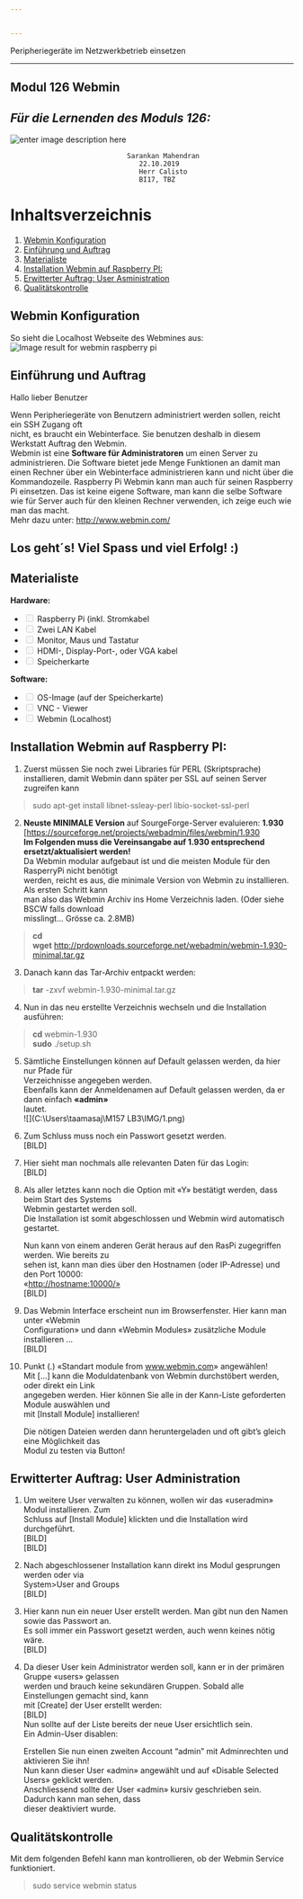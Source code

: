 ```yaml
---


---
```


<p>Peripheriegeräte im Netzwerkbetrieb einsetzen</p>
<hr>
<h2 id="modul-126-webmin">Modul 126 Webmin</h2>
<h2 id="für-die-lernenden-des-moduls-126"><em>Für die Lernenden des Moduls 126:</em></h2>
<p><img src="https://thebroodle.com/wp-content/uploads/2017/06/Webmin-in-Raspberry-Pi.jpg" alt="enter image description here"></p>
<pre><code>								Sarankan Mahendran
								22.10.2019
								Herr Calisto
								BI17, TBZ
</code></pre>
<h1 id="inhaltsverzeichnis">Inhaltsverzeichnis</h1>
<ol>
<li><a href="#example">Webmin Konfiguration</a></li>
<li><a href="#example2">Einführung und Auftrag</a></li>
<li><a href="#example3">Materialiste</a></li>
<li><a href="#example4">Installation Webmin auf Raspberry PI:</a></li>
<li><a href="#example5">Erwitterter Auftrag: User Asministration</a></li>
<li><a href="example6">Qualitätskontrolle</a></li>
</ol>
<h2 id="webmin-konfiguration">Webmin Konfiguration</h2>
<p>So sieht die Localhost Webseite des Webmines aus:<br>
<img src="https://cdn.instructables.com/F8G/938I/IBAAKZK3/F8G938IIBAAKZK3.LARGE.jpg?auto=webp&amp;&amp;frame=1&amp;width=1024&amp;fit=bounds" alt="Image result for webmin raspberry pi"></p>
<h2 id="einführung-und-auftrag">Einführung und Auftrag</h2>
<p>Hallo lieber Benutzer</p>
<p>Wenn Peripheriegeräte von Benutzern administriert werden sollen, reicht ein SSH Zugang oft<br>
nicht, es braucht ein Webinterface. Sie benutzen deshalb in diesem Werkstatt Auftrag den Webmin.<br>
Webmin ist eine <strong>Software für Administratoren</strong> um einen Server zu administrieren. Die Software bietet jede Menge Funktionen an damit man einen Rechner über ein Webinterface administrieren kann und nicht über die Kommandozeile. Raspberry Pi Webmin kann man auch für seinen Raspberry Pi einsetzen. Das ist keine eigene Software, man kann die selbe Software wie für Server auch für den kleinen Rechner verwenden, ich zeige euch wie man das macht.<br>
Mehr dazu unter: <a href="http://www.webmin.com/">http://www.webmin.com/</a></p>
<h2 id="los-geht´s-viel-spass-und-viel-erfolg-">Los geht´s! Viel Spass und viel Erfolg! :)</h2>
<h2 id="materialiste">Materialiste</h2>
<p><strong>Hardware:</strong></p>
<ul>
<li class="task-list-item"><input type="checkbox" class="task-list-item-checkbox" disabled=""> Raspberry Pi (inkl. Stromkabel</li>
<li class="task-list-item"><input type="checkbox" class="task-list-item-checkbox" disabled=""> Zwei LAN Kabel</li>
<li class="task-list-item"><input type="checkbox" class="task-list-item-checkbox" disabled=""> Monitor, Maus und Tastatur</li>
<li class="task-list-item"><input type="checkbox" class="task-list-item-checkbox" disabled=""> HDMI-, Display-Port-, oder VGA kabel</li>
<li class="task-list-item"><input type="checkbox" class="task-list-item-checkbox" disabled=""> Speicherkarte</li>
</ul>
<p><strong>Software:</strong></p>
<ul>
<li class="task-list-item"><input type="checkbox" class="task-list-item-checkbox" disabled=""> OS-Image (auf der Speicherkarte)</li>
<li class="task-list-item"><input type="checkbox" class="task-list-item-checkbox" disabled=""> VNC - Viewer</li>
<li class="task-list-item"><input type="checkbox" class="task-list-item-checkbox" disabled=""> Webmin (Localhost)</li>
</ul>
<h2 id="installation-webmin-auf-raspberry-pi">Installation Webmin auf Raspberry PI:</h2>
<ol>
<li>Zuerst müssen Sie noch zwei Libraries für PERL (Skriptsprache) installieren, damit Webmin dann später per SSL auf seinen Server zugreifen kann</li>
</ol>
<blockquote>
<p>sudo apt-get install libnet-ssleay-perl libio-socket-ssl-perl</p>
</blockquote>
<ol start="2">
<li><strong>Neuste MINIMALE Version</strong> auf SourgeForge-Server evaluieren: <strong>1.930</strong><br>
[<a href="https://sourceforge.net/projects/webadmin/files/webmin/1.930">https://sourceforge.net/projects/webadmin/files/webmin/1.930</a><br>
<strong>Im Folgenden muss die Vereinsangabe auf 1.930 entsprechend ersetzt/aktualisiert werden!</strong><br>
Da Webmin modular aufgebaut ist und die meisten Module für den RasperryPi nicht benötigt<br>
werden, reicht es aus, die minimale Version von Webmin zu installieren. Als ersten Schritt kann<br>
man also das Webmin Archiv ins Home Verzeichnis laden. (Oder siehe BSCW falls download<br>
misslingt… Grösse ca. 2.8MB)</li>
</ol>
<blockquote>
<p><strong>cd</strong><br>
<strong>wget</strong> <a href="http://prdownloads.sourceforge.net/webadmin/webmin-1.930-minimal.tar.gz">http://prdownloads.sourceforge.net/webadmin/webmin-1.930-minimal.tar.gz</a></p>
</blockquote>
<ol start="3">
<li>Danach kann das Tar-Archiv entpackt werden:</li>
</ol>
<blockquote>
<p><strong>tar</strong> -zxvf webmin-1.930-minimal.tar.gz</p>
</blockquote>
<ol start="4">
<li>Nun in das neu erstellte Verzeichnis wechseln und die Installation ausführen:</li>
</ol>
<blockquote>
<p><strong>cd</strong> webmin-1.930<br>
<strong>sudo</strong> ./setup.sh</p>
</blockquote>
<ol start="5">
<li>
<p>Sämtliche Einstellungen können auf Default gelassen werden, da hier nur Pfade für<br>
Verzeichnisse angegeben werden.<br>
Ebenfalls kann der Anmeldenamen auf Default gelassen werden, da er dann einfach <strong>«admin»</strong><br>
lautet.<br>
![](C:\Users\taamasaj\M157 LB3\IMG/1.png)</p>
</li>
<li>
<p>Zum Schluss muss noch ein Passwort gesetzt werden.<br>
[BILD]</p>
</li>
<li>
<p>Hier sieht man nochmals alle relevanten Daten für das Login:<br>
[BILD]</p>
</li>
<li>
<p>Als aller letztes kann noch die Option mit «Y» bestätigt werden, dass beim Start des Systems<br>
Webmin gestartet werden soll.<br>
Die Installation ist somit abgeschlossen und Webmin wird automatisch gestartet.</p>
<p>Nun kann von einem anderen Gerät heraus auf den RasPi zugegriffen werden. Wie bereits zu<br>
sehen ist, kann man dies über den Hostnamen (oder IP-Adresse) und den Port 10000:<br>
«<a href="http://hostname:10000/%C2%BB">http://hostname:10000/»</a><br>
[BILD]</p>
</li>
<li>
<p>Das Webmin Interface erscheint nun im Browserfenster. Hier kann man unter «Webmin<br>
Configuration» und dann «Webmin Modules» zusätzliche Module installieren …<br>
[BILD]</p>
</li>
<li>
<p>Punkt (.) «Standart module from <a href="http://www.webmin.com">www.webmin.com</a>» angewählen!<br>
Mit […] kann die Moduldatenbank von Webmin durchstöbert werden, oder direkt ein Link<br>
angegeben werden. Hier können Sie alle in der Kann-Liste geforderten Module auswählen und<br>
mit [Install Module] installieren!</p>
<p>Die nötigen Dateien werden dann heruntergeladen und oft gibt’s gleich eine Möglichkeit das<br>
Modul zu testen via Button!</p>
</li>
</ol>
<h2 id="erwitterter-auftrag-user-administration">Erwitterter Auftrag: User Administration</h2>
<ol>
<li>
<p>Um weitere User verwalten zu können, wollen wir das «useradmin» Modul installieren. Zum<br>
Schluss auf [Install Module] klickten und die Installation wird durchgeführt.<br>
[BILD]<br>
[BILD]</p>
</li>
<li>
<p>Nach abgeschlossener Installation kann direkt ins Modul gesprungen werden oder via<br>
System&gt;User and Groups<br>
[BILD]</p>
</li>
<li>
<p>Hier kann nun ein neuer User erstellt werden. Man gibt nun den Namen sowie das Passwort an.<br>
Es soll immer ein Passwort gesetzt werden, auch wenn keines nötig wäre.<br>
[BILD]</p>
</li>
<li>
<p>Da dieser User kein Administrator werden soll, kann er in der primären Gruppe «users» gelassen<br>
werden und brauch keine sekundären Gruppen. Sobald alle Einstellungen gemacht sind, kann<br>
mit [Create] der User erstellt werden:<br>
[BILD]<br>
Nun sollte auf der Liste bereits der neue User ersichtlich sein.<br>
Ein Admin-User disablen:</p>
<p>Erstellen Sie nun einen zweiten Account “admin” mit Adminrechten und aktivieren Sie ihn!<br>
Nun kann dieser User «admin» angewählt und auf «Disable Selected Users» geklickt werden.<br>
Anschliessend sollte der User «admin» kursiv geschrieben sein. Dadurch kann man sehen, dass<br>
dieser deaktiviert wurde.</p>
</li>
</ol>
<h2 id="qualitätskontrolle">Qualitätskontrolle</h2>
<p>Mit dem folgenden Befehl kann man kontrollieren, ob der Webmin Service funktioniert.</p>
<blockquote>
<p>sudo service webmin status</p>
</blockquote>

